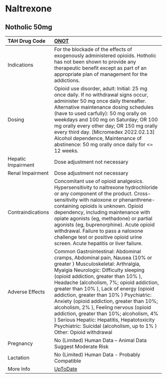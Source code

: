 # Naltrexone

## Notholic 50mg

| TAH Drug Code      | [ONOT](https://www.tahsda.org.tw/drugs/hissearch.php?drug_code=ONOT)                                                                                                                                                                                                                                                                                                                                                                                                                                                                                                                     |
|:-------------------|:-----------------------------------------------------------------------------------------------------------------------------------------------------------------------------------------------------------------------------------------------------------------------------------------------------------------------------------------------------------------------------------------------------------------------------------------------------------------------------------------------------------------------------------------------------------------------------------------|
| Indications        | For the blockade of the effects of exogenously administered opioids. Hotholic has not been shown to provide any therapeutic benefit except as part of an appropriate plan of management for the addictions.                                                                                                                                                                                                                                                                                                                                                                              |
| Dosing             | Opioid use disorder, adult: Initial: 25 mg once daily. If no withdrawal signs occur, administer 50 mg once daily thereafter. Alternative maintenance dosing schedules (have to used carfully): 50 mg orally on weekdays and 100 mg on Saturday; OR 100 mg orally every other day; OR 150 mg orally every third day. [Micromedex 2022.02.13] Alcohol dependence, Maintenance of abstinence: 50 mg orally once daily for <= 12 weeks.                                                                                                                                                      |
| Hepatic Impairment | Dose adjustment not necessary                                                                                                                                                                                                                                                                                                                                                                                                                                                                                                                                                            |
| Renal Impairment   | Dose adjustment not necessary                                                                                                                                                                                                                                                                                                                                                                                                                                                                                                                                                            |
| Contraindications  | Concomitant use of opioid analgesics. Hypersensitivity to naltrexone hydrochloride or any component of the product. Cross-sensitivity with naloxone or phenanthrene-containing opioids is unknown. Opioid dependency, including maintenance with opiate agonists (eg, methadone) or partial agonists (eg, buprenorphine). Acute opioid withdrawal. Failure to pass a naloxone challenge test or positive opioid urine screen. Acute hepatitis or liver failure.                                                                                                                          |
| Adverse Effects    | Common Gastrointestinal: Abdominal cramps, Abdominal pain, Nausea (10% or greater ) Musculoskeletal: Arthralgia, Myalgia Neurologic: Difficulty sleeping (opioid addiction, greater than 10% ), Headache (alcoholism, 7%; opioid addiction, greater than 10% ), Lack of energy (opioid addiction, greater than 10% ) Psychiatric: Anxiety (opioid addiction, greater than 10%; alcoholism, 2% ), Feeling nervous (opioid addiction, greater than 10%; alcoholism, 4% ) Serious Hepatic: Hepatitis, Hepatotoxicity Psychiatric: Suicidal (alcoholism, up to 1% ) Other: Opioid withdrawal |
| Pregnancy          | No (Limited) Human Data – Animal Data Suggest Moderate Risk                                                                                                                                                                                                                                                                                                                                                                                                                                                                                                                              |
| Lactation          | No (Limited) Human Data - Probably Compatible                                                                                                                                                                                                                                                                                                                                                                                                                                                                                                                                            |
| More Info          | [UpToDate](https://www.uptodate.com/contents/naltrexone-drug-information)                                                                                                                                                                                                                                                                                                                                                                                                                                                                                                                |

